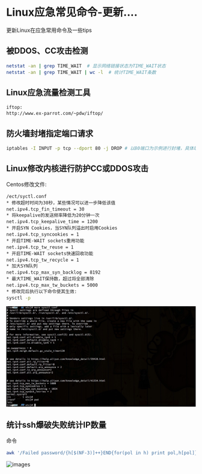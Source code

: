 # Linux应急常见命令-更新....
更新Linux在应急常用命令及一些tips
## 被DDOS、CC攻击检测
```bash
netstat -an | grep TIME_WAIT  # 显示网络链接状态为TIME_WAIT状态
netstat -an | grep TIME_WAIT | wc -l  # 统计TIME_WAIT条数
```
## Linux应急流量检测工具
```
iftop:
http://www.ex-parrot.com/~pdw/iftop/
```
## 防火墙封堵指定端口请求
```bash
iptables -I INPUT -p tcp --dport 80 -j DROP # 以80端口为示例进行封堵，具体端口号需要通过以上工具iftop获取哪个对应端口流量最大来进行封堵。
```
## Linux修改内核进行防护CC或DDOS攻击
Centos修改文件:
```bash
/ect/syctl.conf
* 修改超时时间为30秒，某些情况可以进一步降低该值
net.ipv4.tcp_fin_timeout = 30
* 将keepalive的发送频率降低为20分钟一次
net.ipv4.tcp_keepalive_time = 1200
* 开启SYN Cookies，当SYN队列溢出时启用Cookies
net.ipv4.tcp_syncookies = 1
* 开启TIME-WAIT sockets重用功能
net.ipv4.tcp_tw_reuse = 1
* 开启TIME-WAIT sockets快速回收功能
net.ipv4.tcp_tw_recycle = 1
* 加大SYN队列
net.ipv4.tcp_max_syn_backlog = 8192
* 最大TIME_WAIT保持数，超过将全部清除
net.ipv4.tcp_max_tw_buckets = 5000
* 修改完后执行以下命令使其生效:
sysctl -p

```
![images](https://github.com/si1ent-le/code-study/blob/master/syctl.jpg)
## 统计ssh爆破失败统计IP数量
命令
```bash
awk '/Failed password/{h[$(NF-3)]++}END{for(pol in h) print pol,h[pol]}' secure  |sort -rnk2|head
````
![images](https://github.com/si1ent-le/code-study/blob/master/awk_ssh_brute.png)
